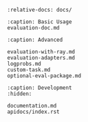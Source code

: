 ```{include} ../README.md
:relative-docs: docs/
```

```{toctree}
:caption: Basic Usage
evaluation-doc.md
```

```{toctree}
:caption: Advanced

evaluation-with-ray.md
evaluation-adapters.md
logprobs.md
custom-task.md
optional-eval-package.md
```

```{toctree}
:caption: Development
:hidden:

documentation.md
apidocs/index.rst
```